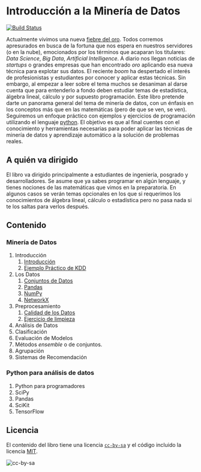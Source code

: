 # Introducción a la Minería de Datos
[![Build Status](https://api.travis-ci.org/mariosky/databook.svg?branch=master)](https://travis-ci.org/mariosky/databook)



Actualmente vivimos una nueva [fiebre del oro](https://es.wikipedia.org/wiki/Fiebre_del_oro). Todos corremos apresurados en busca de la fortuna que nos espera en nuestros servidores (o en la nube), emocionados por los términos que acaparan los titulares: *Data Science*, *Big Data*, *Artificial Intelligence*. A diario nos llegan noticias de  *startups* o grandes empresas que han encontrado *oro* aplicando esa nueva técnica para explotar sus datos. El reciente *boom* ha despertado el interés de profesionistas y estudiantes por conocer y aplicar estas técnicas. Sin embargo, al empezar a leer sobre el tema muchos se desaniman al darse cuenta que para entenderlo a fondo deben estudiar temas de estadística, álgebra lineal, cálculo y por supuesto programación. Este libro pretende darte un panorama general del tema de minería de datos, con un énfasis en los conceptos más que en las matemáticas (pero de que se ven, se ven). Seguiremos un enfoque práctico con ejemplos y ejercicios de programación utilizando el lenguaje [python](https://www.python.org/). El objetivo es que al final cuentes con el conocimiento y herramientas necesarias para poder aplicar las técnicas de minería de datos y aprendizaje automático a la solución de problemas reales.

## A quién va dirigido

El libro va dirigido principalmente a estudiantes de ingeniería,
posgrado y desarrolladores. Se asume que ya sabes programar en algún
lenguaje, y tienes nociones de las matemáticas que vimos en la
preparatoria. En algunos casos se verán temas opcionales en los que si
requerimos los conocimientos de álgebra lineal, cálculo o estadística
pero no pasa nada si te los saltas para verlos después.

## Contenido

### Minería de Datos

1. Introducción
    1. [Introducción](txt/00.introduccion.md)
    2. [Ejemplo Práctico de KDD](txt/01.ejercicio_python.md)  
2. Los Datos
    1. [Conjuntos de Datos](txt/02.los_datos.md)
    2. [Pandas](txt/03.pandas.md)
    3. [NumPy](txt/04.numpy.md)
    4. [NetworkX](txt/05.networkx.md)
3. Preprocesamiento
    1. [Calidad de los Datos](txt/06.calidad.md)
    2. [Ejercicio de limpieza](txt/061.limpieza.md)
4. Análisis de Datos
5. Clasificación
6. Evaluación de Modelos
7. Métodos *ensemble* o de conjuntos.
8. Agrupación
9. Sistemas de Recomendación

### Python para análisis de datos
1. Python para programadores
2. SciPy
3. Pandas
4. SciKit
5. TensorFlow

## Licencia
El contenido del libro tiene una licencia
[`cc-by-sa`](https://creativecommons.org/licenses/by-sa/3.0/es/) y el código incluido la licencia [MIT](LICENSE).  

![cc-by-sa](https://i.creativecommons.org/l/by-sa/3.0/es/88x31.png)

